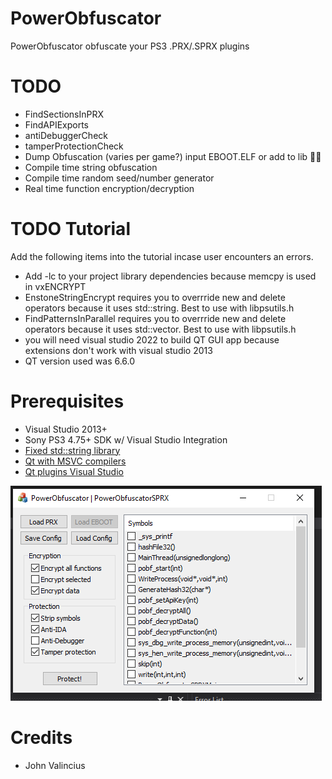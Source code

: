 # PowerObfuscator
PowerObfuscator obfuscate your PS3 .PRX/.SPRX plugins

# TODO
- FindSectionsInPRX
- FindAPIExports
- antiDebuggerCheck 
- tamperProtectionCheck
- Dump Obfuscation (varies per game?) input EBOOT.ELF or add to lib 🤷‍♂️
- Compile time string obfuscation 
- Compile time random seed/number generator
- Real time function encryption/decryption


# TODO Tutorial
Add the following items into the tutorial incase user encounters an errors.
- Add -lc to your project library dependencies because memcpy is used in vxENCRYPT
- EnstoneStringEncrypt requires you to overrride new and delete operators because it uses std::string. Best to use with libpsutils.h
- FindPatternsInParallel requires you to overrride new and delete operators because it uses std::vector. Best to use with libpsutils.h
- you will need visual studio 2022 to build QT GUI app because extensions don't work with visual studio 2013 
- QT version used was 6.6.0

 
# Prerequisites
- Visual Studio 2013+
- Sony PS3 4.75+ SDK w/ Visual Studio Integration
- [Fixed std::string library](https://github.com/skiff/libpsutil/releases)
- [Qt with MSVC compilers](https://www.qt.io/download-qt-installer)
- [Qt plugins Visual Studio](https://www.youtube.com/watch?v=rH2Kq2BIGVs)

![Preview](https://github.com/TheRouletteBoi/PowerObfuscator/blob/master/Assets/Screenshots/Preview.PNG)


# Credits
- John Valincius
